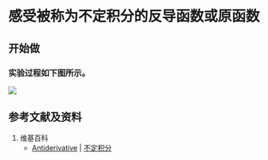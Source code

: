 # 感受被称为不定积分的反导函数或原函数

## 开始做

### 实验过程如下图所示。

![](/images/积分/不定积分/感受被称为不定积分的反导函数或原函数/1a1.jpg)

## 参考文献及资料

1. 维基百科
	- [Antiderivative](https://en.wikipedia.org/wiki/Antiderivative) | [不定积分](https://zh.wikipedia.org/wiki/不定积分) 

